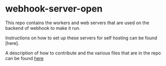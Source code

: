 webhook-server-open
==============

This repo contains the workers and web servers that are used on the backend of webhook to make it run.

Instructions on how to set up these servers for self hosting can be found [here].

A description of how to contribute and the various files that are in the repo can be found [here](https://github.com/webhook/webhook-server-open/blob/master/Contributing.md)
